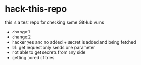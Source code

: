 # hack-this-repo
this is a test repo for checking some GitHub vulns

- change:1
- change:2
- hacker yes and no added + secret is added and being fetched
- b1: get request only sends one parameter
- not able to get secrets from any side
- getting bored of tries
